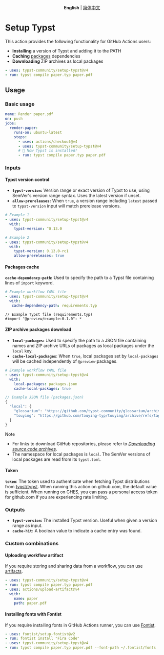 <p align=center>
  <b>English</b> | <a href="https://github.com/typst-community/setup-typst/blob/main/README_zh-Hans-CN.md" hreflang="zh-Hans-CN" lang="zh-Hans-CN">简体中文</a>
</p>

# Setup Typst

This action provides the following functionality for GitHub Actions users:

- **Installing** a version of Typst and adding it to the PATH
- **Caching** [packages] dependencies
- **Downloading** ZIP archives as local packages

```yaml
- uses: typst-community/setup-typst@v4
- run: typst compile paper.typ paper.pdf
```

## Usage

### Basic usage

```yaml
name: Render paper.pdf
on: push
jobs:
  render-paper:
    runs-on: ubuntu-latest
    steps:
      - uses: actions/checkout@v4
      - uses: typst-community/setup-typst@v4
      # 🎉 Now Typst is installed!
      - run: typst compile paper.typ paper.pdf
```

### Inputs

#### Typst version control

- **`typst-version`:** Version range or exact version of Typst to use, using SemVer's version range syntax. Uses the latest version if unset.
- **`allow-prereleases`:** When `true`, a version range including `latest` passed to `typst-version` input will match prerelease versions.

```yaml
# Example 1
- uses: typst-community/setup-typst@v4
  with:
    typst-version: ^0.13.0

# Example 2
- uses: typst-community/setup-typst@v4
  with:
    typst-version: 0.13.0-rc1
    allow-prereleases: true
```

#### Packages cache

**`cache-dependency-path`:** Used to specify the path to a Typst file containing lines of `import` keyword.

```yaml
# Example workflow YAML file
- uses: typst-community/setup-typst@v4
  with:
   cache-dependency-path: requirements.typ
```

```typst
// Example Typst file (requirements.typ)
#import "@preview/example:0.1.0": *
```

#### ZIP archive packages download

- **`local-packages`:** Used to specify the path to a JSON file containing names and ZIP archive URLs of packages as local packages under the `local` key.
- **`cache-local-packages`:** When `true`, local packages set by `local-packages` will be cached independently of `@preview` packages.

```yaml
# Example workflow YAML file
- uses: typst-community/setup-typst@v4
  with:
    local-packages: packages.json
    cache-local-packages: true
```

```js
// Example JSON file (packages.json)
{
  "local": {
    "glossarium": "https://github.com/typst-community/glossarium/archive/refs/tags/v0.5.4.zip",
    "touying": "https://github.com/touying-typ/touying/archive/refs/tags/0.6.1.zip"
  }
}
```

> [!NOTE]
> - For links to download GitHub repositories, please refer to [_Downloading source code archives_].
> - The namespace for local packages is `local`. The SemVer versions of local packages are read from its `typst.toml`.

#### Token

**`token`:** The token used to authenticate when fetching Typst distributions from [typst/typst]. When running this action on github.com, the default value is sufficient. When running on GHES, you can pass a personal access token for github.com if you are experiencing rate limiting.

### Outputs

- **`typst-version`:** The installed Typst version. Useful when given a version range as input.
- **`cache-hit`:** A boolean value to indicate a cache entry was found.

### Custom combinations

#### Uploading workflow artifact

If you require storing and sharing data from a workflow, you can use [artifacts].

```yaml
- uses: typst-community/setup-typst@v4
- run: typst compile paper.typ paper.pdf
- uses: actions/upload-artifact@v4
  with:
    name: paper
    path: paper.pdf
```

#### Installing fonts with Fontist

If you require installing fonts in GitHub Actions runner, you can use [Fontist].

```yaml
- uses: fontist/setup-fontist@v2
- run: fontist install "Fira Code"
- uses: typst-community/setup-typst@v4
- run: typst compile paper.typ paper.pdf --font-path ~/.fontist/fonts
```

[Typst]: https://typst.app/
[typst/typst]: https://github.com/typst/typst
[packages]: https://github.com/typst/packages
[_Downloading source code archives_]: https://docs.github.com/en/repositories/working-with-files/using-files/downloading-source-code-archives
[artifacts]: https://docs.github.com/en/actions/writing-workflows/choosing-what-your-workflow-does/storing-and-sharing-data-from-a-workflow
[Fontist]: https://www.fontist.org/
